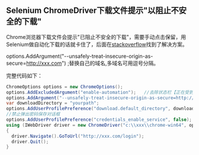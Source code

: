## Selenium ChromeDriver下载文件提示"以阻止不安全的下载"
Chrome浏览器下载文件会提示"已阻止不安全的下载"，需要手动点击保留，用Selenium做自动化下载的话就卡住了，后面在[stackoverflow](https://stackoverflow.com/questions/78057740/chrome-122-how-to-allow-insecure-content-insecure-download-blocked "stackoverflow")找到了解决方案。

options.AddArgument("--unsafely-treat-insecure-origin-as-secure=http://xxx.com") ;替换自己的域名,多域名可用逗号分隔。

完整代码如下：
```csharp
ChromeOptions options = new ChromeOptions(); 
options.AddExcludedArgument("enable-automation");   //去除状态栏【正在受到自动软件的控制】的提示 
options.AddArgument("--unsafely-treat-insecure-origin-as-secure=http://xxx.com");
var downloadDirectory = "yourpath";
options.AddUserProfilePreference("download.default_directory", downloadDirectory);  
//禁止弹出密码保存对话框
options.AddUserProfilePreference("credentials_enable_service", false); 
using (IWebDriver driver = new ChromeDriver("c:\\xxx\\chrome-win64", options))
{
  driver.Navigate().GoToUrl("http://xxx.com/login");
  driver.Quit();
}
```
